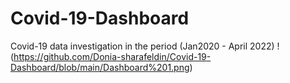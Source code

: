 # Covid-19-Dashboard
Covid-19 data investigation in the period (Jan2020 - April 2022)
!(https://github.com/Donia-sharafeldin/Covid-19-Dashboard/blob/main/Dashboard%201.png)
